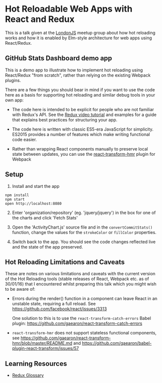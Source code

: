 # Hot Reloadable Web Apps with React and Redux

This is a talk given at the [LondonJS](http://www.meetup.com/London-JavaScript-Community/)
meetup group about how hot reloading works and how it is enabled by Elm-style architecture for web apps using React/Redux.

## GitHub Stats Dashboard demo app

This is a demo app to illustrate how to implement hot reloading using React/Redux "from scratch", rather than relying on the existing Webpack plugins.

There are a few things you should bear in mind if you want
to use the code here as a basis for supporting hot reloading
and similar debug tools in your own app:

* The code here is intended to be explicit for people who
  are not familiar with Redux's API. See the [Redux video tutorial](https://egghead.io/series/getting-started-with-redux)
  and examples for a guide that explains best practices for structuring your app.

* The code here is written with classic ES5-era JavaScript
  for simplicity.
  ES2015 provides a number of features which make writing
  functional code easier.

* Rather than wrapping React components manually to
  preserve local state between updates, you can use
  the [react-transform-hmr](https://github.com/gaearon/react-transform-hmr)
  plugin for Webpack

## Setup

1. Install and start the app

  ```
  npm install
  npm start
  open http://localhost:8080
  ```

2. Enter 'organization/repository' (eg. 'jquery/jquery') in the box
   for one of the charts and click 'Fetch Stats'

3. Open the 'ActivityChart.js' source file and in the `convertCommitStats()`
   function, change the values for the `strokeColor` or `fillColor` properties.

4. Switch back to the app. You should see the code changes reflected
   live and the state of the app preserved.

## Hot Reloading Limitations and Caveats

These are notes on various limitations and caveats with the current
version of the Hot Reloading tools (stable releases of React, Webpack etc.
as of 30/01/16) that I encountered whilst preparing this talk which you
might wish to be aware of:

* Errors during the render() function in a component can leave React
  in an unstable state, requiring a full reload.
  See https://github.com/facebook/react/issues/3313

  One solution to this is to use the `react-transform-catch-errors`
  Babel plugin: https://github.com/gaearon/react-transform-catch-errors

* `react-transform-hmr` does not support stateless functional components,
  see https://github.com/gaearon/react-transform-hmr/blob/master/README.md
  and https://github.com/gaearon/babel-plugin-react-transform/issues/57

## Learning Resources

 * [Redux Glossary](https://github.com/rackt/redux/blob/master/docs/Glossary.md)
